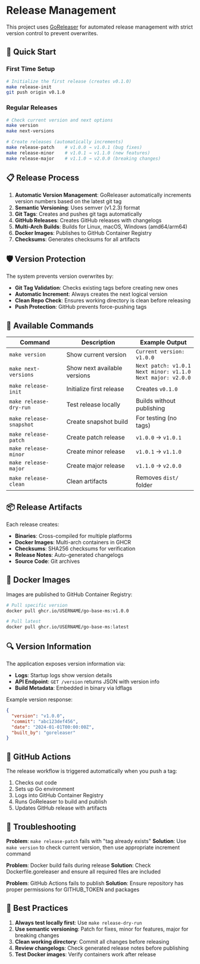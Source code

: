# Release Management

This project uses [GoReleaser](https://goreleaser.com/) for automated release management with strict version control to prevent overwrites.

## 🚀 Quick Start

### First Time Setup
```bash
# Initialize the first release (creates v0.1.0)
make release-init
git push origin v0.1.0
```

### Regular Releases
```bash
# Check current version and next options
make version
make next-versions

# Create releases (automatically increments)
make release-patch    # v1.0.0 → v1.0.1 (bug fixes)
make release-minor    # v1.0.1 → v1.1.0 (new features)  
make release-major    # v1.1.0 → v2.0.0 (breaking changes)
```

## 📋 Release Process

1. **Automatic Version Management**: GoReleaser automatically increments version numbers based on the latest git tag
2. **Semantic Versioning**: Uses semver (v1.2.3) format
3. **Git Tags**: Creates and pushes git tags automatically
4. **GitHub Releases**: Creates GitHub releases with changelogs
5. **Multi-Arch Builds**: Builds for Linux, macOS, Windows (amd64/arm64)
6. **Docker Images**: Publishes to GitHub Container Registry
7. **Checksums**: Generates checksums for all artifacts

## 🛡️ Version Protection

The system prevents version overwrites by:
- **Git Tag Validation**: Checks existing tags before creating new ones
- **Automatic Increment**: Always creates the next logical version
- **Clean Repo Check**: Ensures working directory is clean before releasing
- **Push Protection**: GitHub prevents force-pushing tags

## 🔧 Available Commands

| Command | Description | Example Output |
|---------|-------------|----------------|
| `make version` | Show current version | `Current version: v1.0.0` |
| `make next-versions` | Show next available versions | `Next patch: v1.0.1`<br>`Next minor: v1.1.0`<br>`Next major: v2.0.0` |
| `make release-init` | Initialize first release | Creates `v0.1.0` |
| `make release-dry-run` | Test release locally | Builds without publishing |
| `make release-snapshot` | Create snapshot build | For testing (no tags) |
| `make release-patch` | Create patch release | `v1.0.0` → `v1.0.1` |
| `make release-minor` | Create minor release | `v1.0.1` → `v1.1.0` |
| `make release-major` | Create major release | `v1.1.0` → `v2.0.0` |
| `make release-clean` | Clean artifacts | Removes `dist/` folder |

## 📦 Release Artifacts

Each release creates:
- **Binaries**: Cross-compiled for multiple platforms
- **Docker Images**: Multi-arch containers in GHCR
- **Checksums**: SHA256 checksums for verification
- **Release Notes**: Auto-generated changelogs
- **Source Code**: Git archives

## 🐳 Docker Images

Images are published to GitHub Container Registry:
```bash
# Pull specific version
docker pull ghcr.io/USERNAME/go-base-ms:v1.0.0

# Pull latest
docker pull ghcr.io/USERNAME/go-base-ms:latest
```

## 🔍 Version Information

The application exposes version information via:
- **Logs**: Startup logs show version details
- **API Endpoint**: `GET /version` returns JSON with version info
- **Build Metadata**: Embedded in binary via ldflags

Example version response:
```json
{
  "version": "v1.0.0",
  "commit": "abc123def456",
  "date": "2024-01-01T00:00:00Z",
  "built_by": "goreleaser"
}
```

## 🔐 GitHub Actions

The release workflow is triggered automatically when you push a tag:
1. Checks out code
2. Sets up Go environment
3. Logs into GitHub Container Registry
4. Runs GoReleaser to build and publish
5. Updates GitHub release with artifacts

## 🐛 Troubleshooting

**Problem**: `make release-patch` fails with "tag already exists"
**Solution**: Use `make version` to check current version, then use appropriate increment command

**Problem**: Docker build fails during release
**Solution**: Check Dockerfile.goreleaser and ensure all required files are included

**Problem**: GitHub Actions fails to publish
**Solution**: Ensure repository has proper permissions for GITHUB_TOKEN and packages

## 📝 Best Practices

1. **Always test locally first**: Use `make release-dry-run`
2. **Use semantic versioning**: Patch for fixes, minor for features, major for breaking changes
3. **Clean working directory**: Commit all changes before releasing
4. **Review changelogs**: Check generated release notes before publishing
5. **Test Docker images**: Verify containers work after release